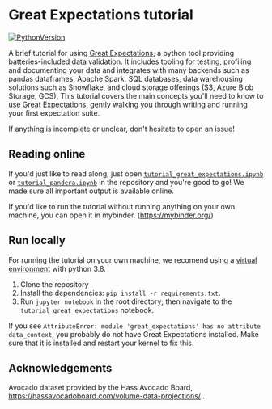 # Great Expectations tutorial
[![PythonVersion](https://img.shields.io/badge/python-3.8-blue)](https://img.shields.io/badge/python-3.8-blue)

A brief tutorial for using [Great Expectations](https://greatexpectations.io/), a python tool providing batteries-included data validation. It includes tooling for testing, profiling and documenting your data and integrates with many backends such as pandas dataframes, Apache Spark, SQL databases, data warehousing solutions such as Snowflake, and cloud storage offerings (S3, Azure Blob Storage, GCS).
This tutorial covers the main concepts you'll need to know to use Great Expectations, gently walking you through writing and running your first expectation suite.

If anything is incomplete or unclear, don't hesitate to open an issue! 

## Reading online
If you'd just like to read along, just open [`tutorial_great_expectations.ipynb`](https://github.com/Quen1/AIclinic-TotalEnergies-tutoQA/blob/main/tutorial_great_expectations%20.ipynb) or [`tutorial_pandera.ipynb`](https://github.com/Quen1/AIclinic-TotalEnergies-tutoQA/blob/main/tutorial_pandera.ipynb) in the repository and you're good to go! We made sure all important output is available online.

If you'd like to run the tutorial without running anything on your own machine, you can open it in mybinder. (https://mybinder.org/)


## Run locally
For running the tutorial on your own machine, we recomend using a [virtual environment](https://docs.python.org/3/library/venv.html) with python 3.8.
1. Clone the repository
2. Install the dependencies: `pip install -r requirements.txt`. 
3. Run `jupyter notebook` in the root directory; then navigate to the `tutorial_great_expectations` notebook.


If you see `AttributeError: module 'great_expectations' has no attribute data_context`, you probably do not have Great Expectations installed. Make sure that it is installed and restart your kernel to fix this.

## Acknowledgements
Avocado dataset provided by the Hass Avocado Board, https://hassavocadoboard.com/volume-data-projections/ .